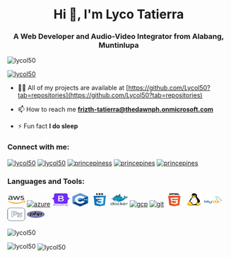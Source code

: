 <h1 align="center">Hi 👋, I'm Lyco Tatierra</h1>
<h3 align="center">A Web Developer and Audio-Video Integrator from Alabang, Muntinlupa</h3>

<p align="left"> <img src="https://komarev.com/ghpvc/?username=lycol50&label=Profile%20views&color=0e75b6&style=flat" alt="lycol50" /> </p>

<p align="left"> <a href="https://github.com/ryo-ma/github-profile-trophy"><img src="https://github-profile-trophy.vercel.app/?username=lycol50" alt="lycol50" /></a> </p>

- 👨‍💻 All of my projects are available at [https://github.com/Lycol50?tab=repositories](https://github.com/Lycol50?tab=repositories)

- 📫 How to reach me **frizth-tatierra@thedawnph.onmicrosoft.com**

- ⚡ Fun fact **I do sleep**

<h3 align="left">Connect with me:</h3>
<p align="left">
<a href="https://github.com/TheDawnPH" target="blank"><img align="center" src="https://raw.githubusercontent.com/rahuldkjain/github-profile-readme-generator/master/src/images/icons/Social/github.svg" alt="lycol50" height="30" width="40" /></a>
<a href="https://linkedin.com/in/lycol50" target="blank"><img align="center" src="https://raw.githubusercontent.com/rahuldkjain/github-profile-readme-generator/master/src/images/icons/Social/linked-in-alt.svg" alt="lycol50" height="30" width="40" /></a>
<a href="https://fb.com/princepiness" target="blank"><img align="center" src="https://raw.githubusercontent.com/rahuldkjain/github-profile-readme-generator/master/src/images/icons/Social/facebook.svg" alt="princepiness" height="30" width="40" /></a>
<a href="https://instagram.com/princepines" target="blank"><img align="center" src="https://raw.githubusercontent.com/rahuldkjain/github-profile-readme-generator/master/src/images/icons/Social/instagram.svg" alt="princepines" height="30" width="40" /></a>
<a href="https://www.youtube.com/c/princepines" target="blank"><img align="center" src="https://raw.githubusercontent.com/rahuldkjain/github-profile-readme-generator/master/src/images/icons/Social/youtube.svg" alt="princepines" height="30" width="40" /></a>
</p>

<h3 align="left">Languages and Tools:</h3>
<p align="left">
<a href="https://aws.amazon.com" target="_blank" rel="noreferrer"><img src="https://raw.githubusercontent.com/devicons/devicon/master/icons/amazonwebservices/amazonwebservices-original-wordmark.svg" alt="aws" width="40" height="30"/></a>
<a href="https://azure.microsoft.com/en-in/" target="_blank" rel="noreferrer"><img src="https://www.vectorlogo.zone/logos/microsoft_azure/microsoft_azure-icon.svg" alt="azure" width="40" height="30"/></a>
<a href="https://getbootstrap.com" target="_blank" rel="noreferrer"><img src="https://raw.githubusercontent.com/devicons/devicon/master/icons/bootstrap/bootstrap-plain-wordmark.svg" alt="bootstrap" width="40" height="30"/></a>
<a href="https://www.w3schools.com/cpp/" target="_blank" rel="noreferrer"><img src="https://raw.githubusercontent.com/devicons/devicon/master/icons/cplusplus/cplusplus-original.svg" alt="cplusplus" width="40" height="30"/></a>
<a href="https://www.w3schools.com/css/" target="_blank" rel="noreferrer"><img src="https://raw.githubusercontent.com/devicons/devicon/master/icons/css3/css3-original-wordmark.svg" alt="css3" width="40" height="30"/></a>
<a href="https://www.docker.com/" target="_blank" rel="noreferrer"><img src="https://raw.githubusercontent.com/devicons/devicon/master/icons/docker/docker-original-wordmark.svg" alt="docker" width="40" height="30"/></a>
<a href="https://cloud.google.com" target="_blank" rel="noreferrer"><img src="https://www.vectorlogo.zone/logos/google_cloud/google_cloud-icon.svg" alt="gcp" width="40" height="30"/></a>
<a href="https://git-scm.com/" target="_blank" rel="noreferrer"><img src="https://www.vectorlogo.zone/logos/git-scm/git-scm-icon.svg" alt="git" width="40" height="30"/></a>
<a href="https://www.w3.org/html/" target="_blank" rel="noreferrer"><img src="https://raw.githubusercontent.com/devicons/devicon/master/icons/html5/html5-original-wordmark.svg" alt="html5" width="40" height="30"/></a>
<a href="https://www.linux.org/" target="_blank" rel="noreferrer"><img src="https://raw.githubusercontent.com/devicons/devicon/master/icons/linux/linux-original.svg" alt="linux" width="40" height="30"/></a>
<a href="https://www.mysql.com/" target="_blank" rel="noreferrer"><img src="https://raw.githubusercontent.com/devicons/devicon/master/icons/mysql/mysql-original-wordmark.svg" alt="mysql" width="40" height="30"/></a>
<a href="https://www.photoshop.com/en" target="_blank" rel="noreferrer"><img src="https://raw.githubusercontent.com/devicons/devicon/master/icons/photoshop/photoshop-line.svg" alt="photoshop" width="40" height="30"/></a>
<a href="https://www.php.net" target="_blank" rel="noreferrer"><img src="https://raw.githubusercontent.com/devicons/devicon/master/icons/php/php-original.svg" alt="php" width="40" height="30"/></a></p>

<p><img align="center" src="https://github-readme-streak-stats.herokuapp.com/?user=lycol50&" alt="lycol50" /></p>

<p><img align="left" src="https://github-readme-stats.vercel.app/api/top-langs?username=lycol50&show_icons=true&locale=en&layout=compact" alt="lycol50" /></p>

<p>&nbsp;<img align="center" src="https://github-readme-stats.vercel.app/api?username=lycol50&show_icons=true&locale=en" alt="lycol50" /></p>
